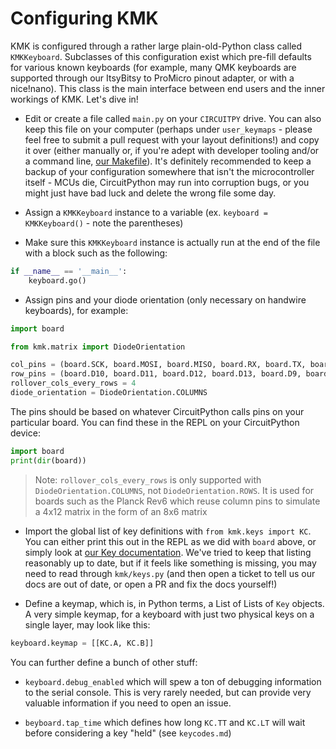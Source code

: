# Configuring KMK

KMK is configured through a rather large plain-old-Python class called
`KMKKeyboard`. Subclasses of this configuration exist which pre-fill defaults
for various known keyboards (for example, many QMK keyboards are supported
through our ItsyBitsy to ProMicro pinout adapter, or with a nice!nano). 
This class is the main interface between end users and the inner workings of KMK. 
Let's dive in!

- Edit or create a file called `main.py` on your `CIRCUITPY` drive. You can also
  keep this file on your computer (perhaps under `user_keymaps` - please feel
  free to submit a pull request with your layout definitions!) and copy it over
  (either manually or, if you're adept with developer tooling and/or a command
  line, [our
  Makefile](https://github.com/KMKfw/kmk_firmware/blob/master/docs/flashing.md)).
  It's definitely recommended to keep a backup of your configuration somewhere
  that isn't the microcontroller itself - MCUs die, CircuitPython may run into
  corruption bugs, or you might just have bad luck and delete the wrong file
  some day.

- Assign a `KMKKeyboard` instance to a variable (ex. `keyboard = KMKKeyboard()` - note
  the parentheses)

- Make sure this `KMKKeyboard` instance is actually run at the end of the file with
  a block such as the following:

```python
if __name__ == '__main__':
    keyboard.go()
```

- Assign pins and your diode orientation (only necessary on handwire keyboards),
  for example:

```python
import board

from kmk.matrix import DiodeOrientation

col_pins = (board.SCK, board.MOSI, board.MISO, board.RX, board.TX, board.D4)
row_pins = (board.D10, board.D11, board.D12, board.D13, board.D9, board.D6, board.D5, board.SCL)
rollover_cols_every_rows = 4
diode_orientation = DiodeOrientation.COLUMNS
```

The pins should be based on whatever CircuitPython calls pins on your particular
board. You can find these in the REPL on your CircuitPython device:

```python
import board
print(dir(board))
```

> Note: `rollover_cols_every_rows` is only supported with
> `DiodeOrientation.COLUMNS`, not `DiodeOrientation.ROWS`. It is used for boards
> such as the Planck Rev6 which reuse column pins to simulate a 4x12 matrix in
> the form of an 8x6 matrix

- Import the global list of key definitions with `from kmk.keys import KC`. You
  can either print this out in the REPL as we did with `board` above, or simply
  look at [our Key
  documentation](https://github.com/KMKfw/kmk_firmware/blob/master/docs/keycodes.md).
  We've tried to keep that listing reasonably up to date, but if it feels like
  something is missing, you may need to read through `kmk/keys.py` (and then
  open a ticket to tell us our docs are out of date, or open a PR and fix the
  docs yourself!)

- Define a keymap, which is, in Python terms, a List of Lists of `Key` objects.
  A very simple keymap, for a keyboard with just two physical keys on a single
  layer, may look like this:

```python
keyboard.keymap = [[KC.A, KC.B]]
```

You can further define a bunch of other stuff:

- `keyboard.debug_enabled` which will spew a ton of debugging information to the serial
  console. This is very rarely needed, but can provide very valuable information
  if you need to open an issue.

- `beyboard.tap_time` which defines how long `KC.TT` and `KC.LT` will wait before
  considering a key "held" (see `keycodes.md`)

